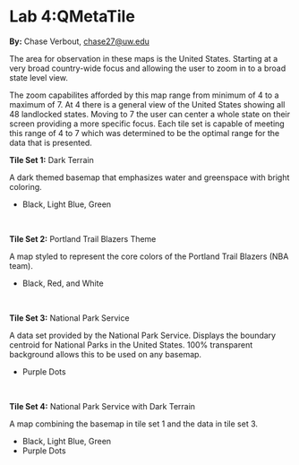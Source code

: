 # Lab 4:QMetaTile

**By:** Chase Verbout, chase27@uw.edu

The area for observation in these maps is the United States. Starting at a very broad country-wide focus and allowing the user to zoom in to a broad state level view.

The zoom capabilites afforded by this map range from minimum of 4 to a maximum of 7. At 4 there is a general view of the United States showing all 48 landlocked states. Moving to 7 the user can center a whole state on their screen providing a more specific focus. Each tile set is capable of meeting this range of 4 to 7 which was determined to be the optimal range for the data that is presented.

**Tile Set 1:** Dark Terrain

A dark themed basemap that emphasizes water and greenspace with bright coloring.
- Black, Light Blue, Green
<br>

**Tile Set 2:** Portland Trail Blazers Theme

A map styled to represent the core colors of the Portland Trail Blazers (NBA team).
- Black, Red, and White
<br>

**Tile Set 3:** National Park Service

A data set provided by the National Park Service. Displays the boundary centroid for National Parks in the United States. 100% transparent background allows this to be used on any basemap.
  - Purple Dots
<br>

**Tile Set 4:** National Park Service with Dark Terrain

A map combining the basemap in tile set 1 and the data in tile set 3.
- Black, Light Blue, Green
- Purple Dots
